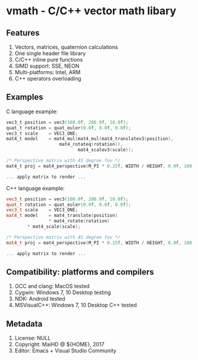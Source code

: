 # vmath - C/C++ vector math libary

## Features
1. Vectors, matrices, quaternion calculations
2. One single header file library
3. C/C++ inline pure functions
4. SIMD support: SSE, NEON
5. Multi-platforms: Intel, ARM
6. C++ operators overloading

## Examples
C language example:
```C
vec3_t position = vec3(100.0f, 200.0f, 10.0f);
quat_t rotation = quat_euler(0.0f, 0.0f, 0.0f);
vec3_t scale    = VEC3_ONE;
mat4_t model    = mat4_mul(mat4_mul(mat4_translatev3(position),
				    mat4_rotateq(rotation)),
                           mat4_scalev3(scale));

/* Perspective matrix with 45 degree fov */
mat4_t proj = mat4_perspective(M_PI * 0.25f, WIDTH / HEIGHT, 0.0f, 100.0f);

... apply matrix to render ...
```

C++ language example:
```C++
vec3_t position = vec3(100.0f, 200.0f, 10.0f);
quat_t rotation = quat_euler(0.0f, 0.0f, 0.0f);
vec3_t scale    = VEC3_ONE;
mat4_t model    = mat4_translate(position)
                * mat4_rotate(rotation)
		* mat4_scale(scale);

/* Perspective matrix with 45 degree fov */
mat4_t proj = mat4_perspective(M_PI * 0.25f, WIDTH / HEIGHT, 0.0f, 100.0f);

... apply matrix to render ...
```

## Compatibility: platforms and compilers
1. GCC and clang: MacOS tested
2. Cygwin: Windows 7, 10 Desktop testing
3. NDK: Android tested
4. MSVisualC++: Windows 7, 10 Desktop C++ tested

## Metadata
1. License: NULL
2. Copyright: MaiHD @ ${HOME}, 2017
3. Editor: Emacs + Visual Studio Community